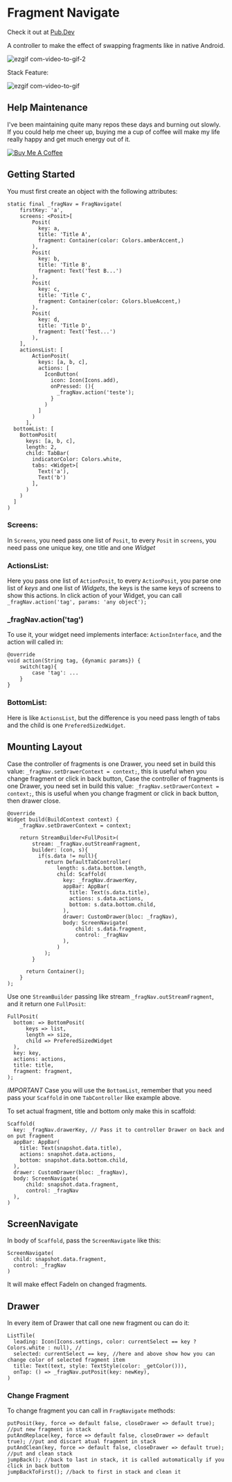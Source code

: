 # Fragment Navigate
Check it out at [Pub.Dev](https://pub.dev/packages/fragment_navigate)

A controller to make the effect of swapping fragments like in native Android.

![ezgif com-video-to-gif-2](https://user-images.githubusercontent.com/22732544/67630039-b7c17000-f85f-11e9-83f3-c70f7869b178.gif)

Stack Feature:

![ezgif com-video-to-gif](https://user-images.githubusercontent.com/22732544/67629822-1c2e0080-f85b-11e9-9639-8a83872999ab.gif)

## Help Maintenance

I've been maintaining quite many repos these days and burning out slowly. If you could help me cheer up, buying me a cup of coffee will make my life really happy and get much energy out of it.

<a href="https://www.buymeacoffee.com/RtrHv1C" target="_blank"><img src="https://www.buymeacoffee.com/assets/img/custom_images/purple_img.png" alt="Buy Me A Coffee" style="height: auto !important;width: auto !important;" ></a>

## Getting Started
You must first create an object with the following attributes:

    static final _fragNav = FragNavigate(
        firstKey: 'a',
        screens: <Posit>[
            Posit(
              key: a,
              title: 'Title A',
              fragment: Container(color: Colors.amberAccent,)
            ),
            Posit(
              key: b,
              title: 'Title B',
              fragment: Text('Test B...')
            ),
            Posit(
              key: c,
              title: 'Title C',
              fragment: Container(color: Colors.blueAccent,)
            ),
            Posit(
              key: d,
              title: 'Title D',
              fragment: Text('Test...')
            ),
        ],
        actionsList: [
            ActionPosit(
              keys: [a, b, c],
              actions: [
                IconButton(
                  icon: Icon(Icons.add),
                  onPressed: (){
                    _fragNav.action('teste');
                  }
                )
              ]
            )
          ],
      bottomList: [
        BottomPosit(
          keys: [a, b, c],
          length: 2,
          child: TabBar(
            indicatorColor: Colors.white,
            tabs: <Widget>[
              Text('a'),
              Text('b')
            ],
          )
        )
      ]
    )

### Screens:
In `Screens`, you need pass one list of `Posit`, to every `Posit` in `screens`, you need pass one unique key, one title and one *Widget*

### ActionsList:
Here you pass one list of `ActionPosit`, to every `ActionPosit`, you parse one list of *keys* and one list of *Widgets*, the keys is the same keys of screens to show this actions. In click action of your Widget, you can call `_fragNav.action('tag', params: 'any object');`

### _fragNav.action('tag')
To use it, your widget need implements interface: `ActionInterface`, and the action will called in:

    @override
    void action(String tag, {dynamic params}) {
        switch(tag){
            case 'tag': ...
        }
    }

### BottomList:
Here is like `ActionsList`, but the difference is you need pass length of tabs and the child is one `PreferedSizedWidget`.

## Mounting Layout
Case the controller of fragments is one Drawer, you need set in build this value: `_fragNav.setDrawerContext = context;`, this is useful when you change fragment or click in back button, Case the controller of fragments is one Drawer, you need set in build this value: `_fragNav.setDrawerContext = context;`, this is useful when you change fragment or click in back button, then drawer close.
    
    @override
    Widget build(BuildContext context) {
        _fragNav.setDrawerContext = context;

        return StreamBuilder<FullPosit>(
            stream: _fragNav.outStreamFragment,
            builder: (con, s){
              if(s.data != null){
                return DefaultTabController(
                    length: s.data.bottom.length,
                    child: Scaffold(
                      key: _fragNav.drawerKey,
                      appBar: AppBar(
                        title: Text(s.data.title),
                        actions: s.data.actions,
                        bottom: s.data.bottom.child,
                      ),
                      drawer: CustomDrawer(bloc: _fragNav),
                      body: ScreenNavigate(
                          child: s.data.fragment,
                          control: _fragNav
                      ),
                    )
                );
            }

          return Container();
        }
    );
    
Use one `StreamBuilder` passing like stream `_fragNav.outStreamFragment`, and it return one `FullPosit`:

    FullPosit(
      bottom: => BottomPosit(
          keys => list,
          length => size, 
          child => PreferedSizedWidget
      ),
      key: key,
      actions: actions,
      title: title,
      fragment: fragment,
    );

*IMPORTANT*
Case you will use the `BottomList`, remember that you need pass your `Scaffold` in one `TabController` like example above.

To set actual fragment, title and bottom only make this in scaffold:

    Scaffold(
      key: _fragNav.drawerKey, // Pass it to controller Drawer on back and on put fragment
      appBar: AppBar(
        title: Text(snapshot.data.title),
        actions: snapshot.data.actions,
        bottom: snapshot.data.bottom.child,
      ),
      drawer: CustomDrawer(bloc: _fragNav),
      body: ScreenNavigate(
          child: snapshot.data.fragment,
          control: _fragNav
      ),
    )
    
## ScreenNavigate
In body of `Scaffold`, pass the `ScreenNavigate` like this:

    ScreenNavigate(
      child: snapshot.data.fragment,
      control: _fragNav
    )
    
It will make effect FadeIn on changed fragments.

## Drawer
In every item of Drawer that call one new fragment ou can do it:

    ListTile(
      leading: Icon(Icons.settings, color: currentSelect == key ? Colors.white : null), //
      selected: currentSelect == key, //here and above show how you can change color of selected fragment item
      title: Text(text, style: TextStyle(color: _getColor())),
      onTap: () => _fragNav.putPosit(key: newKey),
    )
    
### Change Fragment
To change fragment you can call in `FragNavigate` methods:

    putPosit(key, force => default false, closeDrawer => default true); //put new fragment in stack
    putAndReplace(key, force => default false, closeDrawer => default true); //put and discart atual fragment in stack
    putAndClean(key, force => default false, closeDrawer => default true); //put and clean stack
    jumpBack(); //back to last in stack, it is called automatically if you click in back buttom
    jumpBackToFirst(); //back to first in stack and clean it